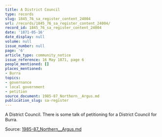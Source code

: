 ```yaml
---
title: A District Council
type: records
slug: 1845_76_sa_register_content_24004
url: /records/1845_76_sa_register_content_24004/
record_id: 1845_76_sa_register_content_24004
date: '1871-05-16'
date_display: null
volume: null
issue_number: null
page: '6'
article_type: community_notice
issue_reference: 16 May 1871, page 6
people_mentioned: []
places_mentioned:
- Burra
topics:
- governance
- local government
- petition
source_document: 1985-87_Northern__Argus.md
publication_slug: sa-register
---
```


A District Council.  There is some talk of petitioning for a District Council for Burra.

Source: [1985-87_Northern__Argus.md](/downloads/markdown/1985-87_Northern__Argus.md)
